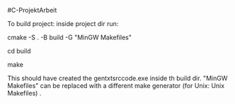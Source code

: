 #C-ProjektArbeit

To build project:
inside project dir run:

cmake -S . -B build -G "MinGW Makefiles"

cd build

make

This should have created the gentxtsrccode.exe inside th build dir.
"MinGW Makefiles" can be replaced with a different make generator (for Unix: Unix Makefiles) .
